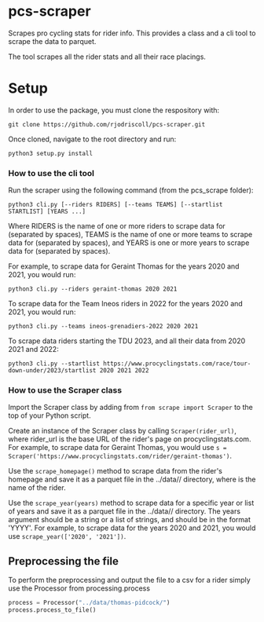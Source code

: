 # pcs-scraper
Scrapes pro cycling stats for rider info. This provides a class and a cli tool to scrape the data to parquet. 

The tool scrapes all the rider stats and all their race placings. 


# Setup 

In order to use the package, you must clone the respository with: 

```git clone https://github.com/rjodriscoll/pcs-scraper.git```

Once cloned, navigate to the root directory and run: 

```python3 setup.py install```


### How to use the cli tool 

 Run the scraper using the following command (from the pcs_scrape folder):

 ```python3 cli.py [--riders RIDERS] [--teams TEAMS] [--startlist STARTLIST] [YEARS ...] ```

Where RIDERS is the name of one or more riders to scrape data for (separated by spaces), TEAMS is the name of one or more teams to scrape data for (separated by spaces), and YEARS is one or more years to scrape data for (separated by spaces).

For example, to scrape data for Geraint Thomas for the years 2020 and 2021, you would run:

 ```python3 cli.py --riders geraint-thomas 2020 2021 ```

To scrape data for the Team Ineos riders in 2022 for the years 2020 and 2021, you would run:

```python3 cli.py --teams ineos-grenadiers-2022 2020 2021```

To scrape data riders starting the TDU 2023, and all their data from 2020 2021 and 2022:

```python3 cli.py --startlist https://www.procyclingstats.com/race/tour-down-under/2023/startlist 2020 2021 2022```



### How to use the Scraper class

Import the Scraper class by adding from ``from scrape import Scraper`` to the top of your Python script.

Create an instance of the Scraper class by calling ``Scraper(rider_url)``, where rider_url is the base URL of the rider's page on procyclingstats.com. For example, to scrape data for Geraint Thomas, you would use ``s = Scraper('https://www.procyclingstats.com/rider/geraint-thomas')``.

Use the ``scrape_homepage()`` method to scrape data from the rider's homepage and save it as a parquet file in the ../data/<name>/ directory, where <name> is the name of the rider.

Use the ``scrape_year(years)`` method to scrape data for a specific year or list of years and save it as a parquet file in the ../data/<name>/ directory. The years argument should be a string or a list of strings, and should be in the format 'YYYY'. For example, to scrape data for the years 2020 and 2021, you would use ``scrape_year(['2020', '2021'])``.


## Preprocessing the file

To perform the preprocessing and output the file to a csv for a rider simply use the Processor from processing.process
 ``` python
 process = Processor("../data/thomas-pidcock/")
 process.process_to_file()
 ```


#
